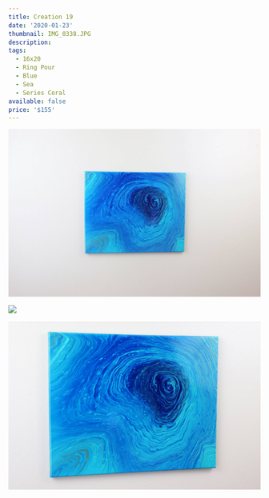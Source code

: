 ```yaml
---
title: Creation 19
date: '2020-01-23'
thumbnail: IMG_0338.JPG
description: 
tags:
  - 16x20
  - Ring Pour
  - Blue
  - Sea
  - Series Coral
available: false
price: '$155'
---
```


![](IMG_0328.JPG)

![](IMG_0330.JPG)

![](IMG_0333.JPG)

